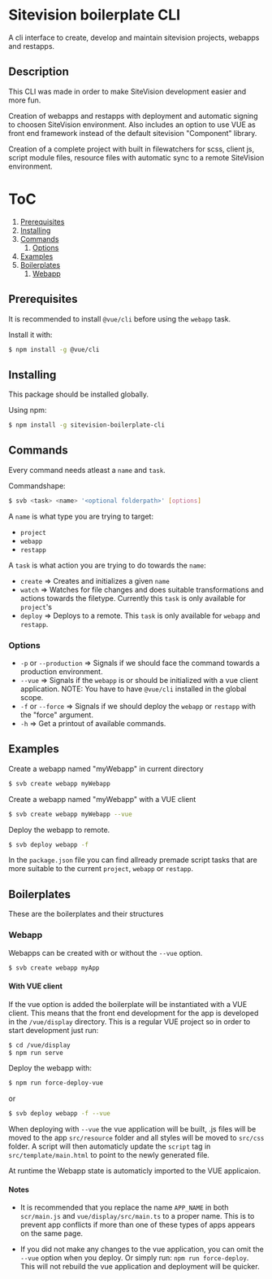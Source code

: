 # Sitevision boilerplate CLI
A cli interface to create, develop and maintain sitevision projects, webapps and restapps.

## Description

This CLI was made in order to make SiteVision development easier and more fun.

Creation of webapps and restapps with deployment and automatic signing to choosen SiteVision environment. Also includes an option to use VUE as front end framework instead of the default sitevision "Component" library.

Creation of a complete project with built in filewatchers for scss, client js, script module files, resource files with automatic sync to a remote SiteVision environment. 

# ToC
1. [Prerequisites](#Prerequisites)
2. [Installing](#Installing)
3. [Commands](#Commands)
	1. [Options](#Options)
4. [Examples](#Examples)
5. [Boilerplates](#Boilerplates)
	1. [Webapp](#Webapp)

## Prerequisites 

It is recommended to install `@vue/cli` before using the `webapp` task.

Install it with:
```bash
$ npm install -g @vue/cli
```

## Installing

This package should be installed globally.

Using npm:

```bash
$ npm install -g sitevision-boilerplate-cli
```

## Commands

Every command needs atleast a `name` and `task`.

Commandshape: 
```bash
$ svb <task> <name> '<optional folderpath>' [options]
```

A `name` is what type you are trying to target:
* `project`
* `webapp`
* `restapp`

A `task` is what action you are trying to do towards the `name`:
* `create` =>  Creates and initializes a given `name`
* `watch` => Watches for file changes and does suitable transformations and actions towards the filetype. Currently this `task` is only available for `project`'s
* `deploy` => Deploys to a remote. This `task` is only available for `webapp` and `restapp`.

### Options

* `-p` or `--production` => Signals if we should face the command towards a production environment.
* `--vue` => Signals if the `webapp` is or should be initialized with a vue client application. NOTE: You have to have `@vue/cli` installed in the global scope.
* `-f` or `--force` => Signals if we should deploy the `webapp` or `restapp` with the "force" argument.
* `-h` => Get a printout of available commands.

## Examples

Create a webapp named "myWebapp" in current directory
```bash
$ svb create webapp myWebapp
```

Create a webapp named "myWebapp" with a VUE client
```bash
$ svb create webapp myWebapp --vue
```

Deploy the webapp to remote.
```bash
$ svb deploy webapp -f
```
In the `package.json` file you can find allready premade script tasks that are more suitable to the current `project`, `webapp` or `restapp`.

## Boilerplates
These are the boilerplates and their structures

### Webapp
Webapps can be created with or without the `--vue` option.
```bash
$ svb create webapp myApp
```

#### With VUE client
If the vue option is added the boilerplate will be instantiated with a VUE client.
This means that the front end development for the app is developed in the `/vue/display` directory. This is a regular VUE project so in order to start development just run:
```bash
$ cd /vue/display
$ npm run serve
```
Deploy the webapp with:
```bash
$ npm run force-deploy-vue
```
or
```bash
$ svb deploy webapp -f --vue
```
When deploying with `--vue` the vue application will be built, .js files will be moved to the app `src/resource` folder and all styles will be moved to `src/css` folder. 
A script will then automaticly update the `script` tag in `src/template/main.html` to point to the newly generated file.

At runtime the Webapp state is automaticly imported to the VUE applicaion.

#### Notes
* It is recommended that you replace the name `APP_NAME` in both `scr/main.js` and `vue/display/src/main.ts` to a proper name. This is to prevent app conflicts if more than one of these types of apps appears on the same page.

* If you did not make any changes to the vue application, you can omit the `--vue` option when you deploy. Or simply run: `npm run force-deploy`. This will not rebuild the vue application and deployment will be quicker.
